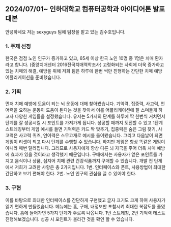 ## 2024/07/01~ 인하대학교 컴퓨터공학과 아이디어톤 발표 대본

안녕하세요 저는 sexyguys 팀에 팀장을 맡고 있는 김수호입니다.
### 1. 주제 선정
한국은 점점 노인 인구가 증가하고 있고, 65세 이상 한국 노인 10명 중 1명은 치매 환자라고 합니다.
(중앙치매센터 2016전국치매역학조사) 고령화되는 사회에 더욱 증가하고 있는 치매의 해결, 예방을 위해 저희 팀은 하루에 한번 씩만 진행하는 간단한 치매 예방 어플리케이션을 준비했습니다.

### 2. 기획
먼저 치매 예방에 도움이 되는 뇌 운동에 대해 찾아봤습니다.
기억력, 집중력, 사고력, 언어력을 요하는 운동이 도움이 된다는 것을 찾아서 이를 어플리케이션에 잘 스며들게 하고자 다양한 게임들을 설정했습니다.
유저는 5가지의 단계를 하루에 딱 한번씩 거치면서 단계를 잘 성공시킬 시 포인트를 가져가게 됩니다.
성공할 때까지 도전할 수 있고 1단계 스트레칭부터 게임 예시를 들면 기억력은 카드 짝 맞추기, 집중력은 숨은 그림 찾기, 사고력은 사고력 퀴즈, 언어력은 스무고개로 예시를 들어봤습니다.
그리고 다음날이 되면 게임이 리셋이 되고 다시 단계를 수행할 수 있습니다.
하지만 게임은 항상 똑같은 게임이 아니라 매번 달라집니다.
그러므로 사용자에게 항상 다른 뇌 자극을 주어 더욱 치매 예방에 효과가 있을 것이라고 생각했기 때문입니다.
구매에서는 사용자가 얻은 포인트를 가지고 음식이나 상품, 심지어 치매 관련 건강식품까지 구매할 수 있습니다.
개발 전 단계에서 저희가 고려한 사항은 총 2가지입니다.
1번. 인터페이스와 폰트, 사용방법이 최대한 간단하고 보기 편해야 한다.
2번. 노인 인구의 관심을 끌 수 있어야 한다.

### 3. 구현
이를 바탕으로 최대한 인터페이스를 간단하게 구현했고 글자 크기도 크게 하여 사용자가 읽기 편하게 만들었습니다.
메뉴에는 홈, 구매, 내정보만 포함시켜 최대한 복잡도를 줄였습니다. 홈에 들어가면 5가지 단계가 주르륵 나옵니다.
1번 스트레칭, 2번 기억력 테스트 진행해보겠습니다.
성공 시 포인트가 올라간 것을 확인 할 수 있습니다.
